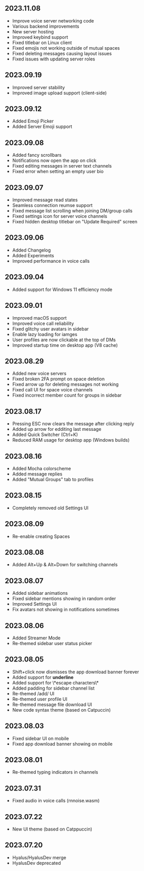 ## 2023.11.08

- Improve voice server networking code
- Various backend improvements
- New server hosting
- Improved keybind support
- Fixed titlebar on Linux client
- Fixed emojis not working outside of mutual spaces
- Fixed deleting messages causing layout issues
- Fixed issues with updating server roles

## 2023.09.19

- Improved server stability
- Improved image upload support (client-side)

## 2023.09.12

- Added Emoji Picker
- Added Server Emoji support

## 2023.09.08

- Added fancy scrollbars
- Notifications now open the app on click
- Fixed editing messages in server text channels
- Fixed error when setting an empty user bio

## 2023.09.07

- Improved message read states
- Seamless connection reumse support
- Fixed message list scrolling when joining DM/group calls
- Fixed settings icon for server voice channels
- Fixed hidden desktop titlebar on "Update Required" screen

## 2023.09.06

- Added Changelog
- Added Experiments
- Improved performance in voice calls

## 2023.09.04

- Added support for Windows 11 efficiency mode

## 2023.09.01

- Improved macOS support
- Improved voice call reliability
- Fixed glitchy user avatars in sidebar
- Enable lazy loading for iamges
- User profiles are now clickable at the top of DMs
- Improved startup time on desktop app (V8 cache)

## 2023.08.29

- Added new voice servers
- Fixed broken 2FA prompt on space deletion
- Fixed arrow up for deleting messages not working
- Fixed call UI for space voice channels
- Fixed incorrect member count for groups in sidebar

## 2023.08.17

- Pressing ESC now clears the message after clicking reply
- Added up arrow for edditing last message
- Added Quick Switcher (Ctrl+K)
- Reduced RAM usage for desktop app (Windows builds)

## 2023.08.16

- Added Mocha colorscheme
- Added message replies
- Added "Mutual Groups" tab to profiles

## 2023.08.15

- Completely removed old Settings UI

## 2023.08.09

- Re-enable creating Spaces

## 2023.08.08

- Added Alt+Up & Alt+Down for switching channels

## 2023.08.07

- Added sidebar animations
- Fixed sidebar mentions showing in random order
- Improved Settings UI
- Fix avatars not showing in notifications sometimes

## 2023.08.06

- Added Streamer Mode
- Re-themed sidebar user status picker

## 2023.08.05

- Shift+click now dismisses the app download banner forever
- Added support for **underline**
- Added support for \\\*escape characters\\\*
- Added padding for sidebar channel list
- Re-themed /add/<username> UI
- Re-themed user profile UI
- Re-themed message file download UI
- New code syntax theme (based on Catpuccin)

## 2023.08.03

- Fixed sidebar UI on mobile
- Fixed app download banner showing on mobile

## 2023.08.01

- Re-themed typing indicators in channels

## 2023.07.31

- Fixed audio in voice calls (rnnoise.wasm)

## 2023.07.22

- New UI theme (based on Catppuccin)

## 2023.07.20

- Hyalus/HyalusDev merge
- HyalusDev deprecated
